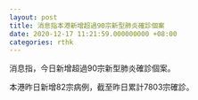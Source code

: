 ```yaml
---
layout: post
title: 消息指本港新增超過90宗新型肺炎確診個案
date: 2020-12-17 11:21:59.000000000 +08:00
categories: rthk
---
```


消息指，今日新增超過90宗新型肺炎確診個案。

本港昨日新增82宗病例，截至昨日累計7803宗確診。
